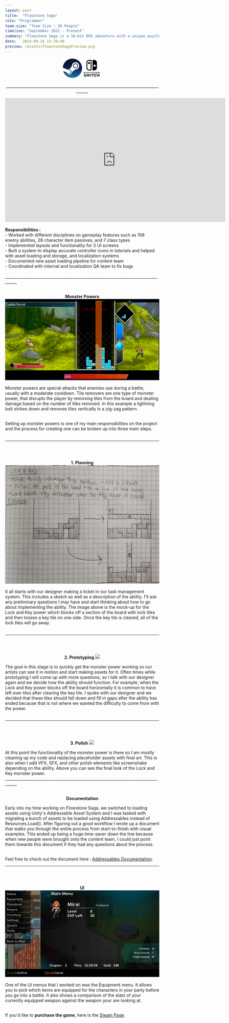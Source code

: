 ```yaml
---
layout: post
title:  "Flowstone Saga"
role: "Programmer"
team-size: "Team Size : 20 People"
timeline: "September 2021 - Present"
summary: "Flowstone Saga is a 16-bit RPG adventure with a unique puzzle-battle system."
date:   2024-09-26 15:39:40
preview: /assets/FlowstoneSagaPreview.png
---
```

<p align="center"><a href="https://store.steampowered.com/app/1372000/Flowstone_Saga/"><img src="/assets/steam_logo_64x.png"></a><img src="/assets/switch_logo_64x.png"></p>
<p align="center">____________________________________________________________________________________</p>
<p align="center">
<iframe width="720" height="405" src="https://www.youtube.com/embed/P1ZIUS2DzEc?si=wl0cwHWQmF7icNgN" title="Flowstone Saga Launch Trailer" frameborder="0" allow="accelerometer; autoplay; clipboard-write; encrypted-media; gyroscope; picture-in-picture; web-share" allowfullscreen></iframe>
</p>
<b>Responsibilities :</b><br>
- Worked with different disciplines on gameplay features such as 106 enemy abilities, 28 character item passives, and 7 class types<br>
- Implemented layouts and functionality for 3 UI screens<br>
- Built a system to display accurate controller icons in tutorials and helped with asset loading and storage, and localization systems<br>
- Documented new asset loading pipeline for content team<br>
- Coordinated with internal and localization QA team to fix bugs<br><br>
____________________________________________________________________________________
<br><br>
<p align="center">
<b>Monster Powers</b>
<img src="/assets/FlowstoneSagaGifs/LightningStrike.gif">
</p>
Monster powers are special attacks that enemies use during a battle, usually with a moderate cooldown. Tile removers are one type of monster power, that disrupts the player by removing tiles from the board and dealing damage based on the number of tiles removed. In this example a lightning bolt strikes down and removes tiles vertically in a zig-zag pattern.<br><br>

Setting up monster powers is one of my main responsibilities on the project and the process for creating one can be broken up into three main steps.<br><br>
____________________________________________________________________________________
<br><br>

<p align="center">
<b>1. Planning</b>
<img src="/assets/Lock&Key(Mock-Up).png">
</p>
It all starts with our designer making a ticket in our task management system. This includes a sketch as well as a description of the ability. I'll ask any preliminary questions I may have and start thinking about how to go about implementing the ability. The image above is the mock-up for the Lock and Key power which blocks off a section of the board with lock tiles and then tosses a key tile on one side. Once the key tile is cleared, all of the lock tiles will go away.<br><br>

____________________________________________________________________________________
<br><br>
<p align="center">
<b>2. Prototyping</b>
<img src="/assets/FlowstoneSagaGifs/LockAndKeyHorizontal.gif">
</p>
The goal in this stage is to quickly get the monster power working so our artists can see it in motion and start making assets for it. Often times while prototyping I will come up with more questions, so I talk with our designer again and we decide how the ability should function. For example, when the Lock and Key power blocks off the board horizontally it is common to have left over tiles after clearing the key tile. I spoke with our designer and we decided that these tiles should fall down and fill in gaps after the ability has ended because that is not where we wanted the difficulty to come from with the power.<br><br>

____________________________________________________________________________________
<br><br>
<p align="center">
<b>3. Polish</b>
<img src="/assets/FlowstoneSagaGifs/LockAndKeyPower(Final).gif">
</p>
At this point the functionality of the monster power is there so I am mostly cleaning up my code and replacing placeholder assets with final art. This is also when I add VFX, SFX, and other polish elements like screenshake depending on the ability. Above you can see the final look of the Lock and Key monster power.  
____________________________________________________________________________________
<br><br>
<p align="center">
<b>Documentation</b><br>
</p>
Early into my time working on Flowstone Saga, we switched to loading assets using Unity's Addressable Asset System and I was tasked with migrating a bunch of assets to be loaded using Addressables instead of Resources.Load(). After figuring out a good workflow I wrote up a document that walks you through the entire process from start-to-finish with visual examples. This ended up being a huge time-saver down the line because when new people were brought onto the content team, I could just point them towards this document if they had any questions about the process.<br><br>

Feel free to check out the document here : <a href="https://docs.google.com/document/d/1CgCN2DBm3LqS_b8gA4DRWRaaVjDBc943ztECmDGMwWY/edit?usp=sharing"> Addressables Documentation</a>.<br>
____________________________________________________________________________________
<br><br>
<p align="center">
<b>UI</b><br>
<img src="/assets/FlowstoneSagaGifs/EquipmentUI.gif">
</p>
One of the UI menus that I worked on was the Equipment menu. It allows you to pick which items are equipped for the characters in your party before you go into a battle. It also shows a comparison of the stats of your currently equipped weapon against the weapon your are looking at.
<br><br>


If you'd like to <b>purchase the game</b>, here is the <a href="https://store.steampowered.com/app/1372000/Flowstone_Saga/"> Steam Page</a>.

